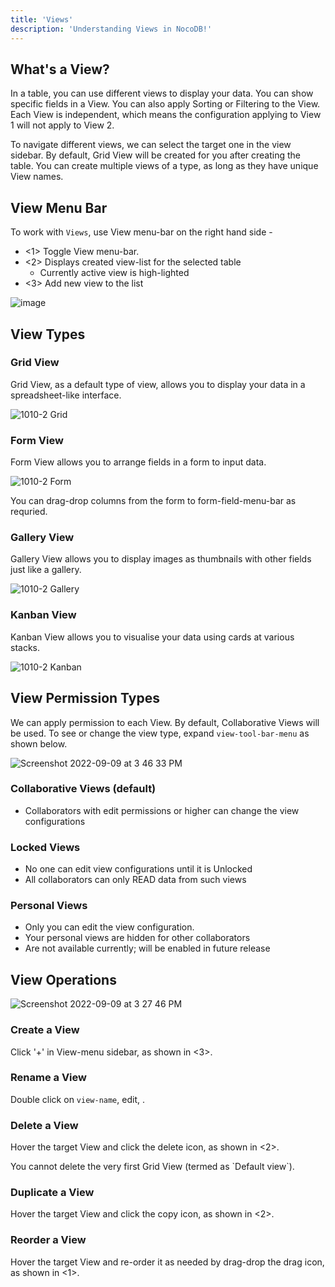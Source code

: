```yaml
---
title: 'Views'
description: 'Understanding Views in NocoDB!'
---
```


## What's a View?

In a table, you can use different views to display your data. You can show specific fields in a View. You can also apply Sorting or Filtering to the View. Each View is independent, which means the configuration applying to View 1 will not apply to View 2. 

To navigate different views, we can select the target one in the view sidebar. By default, Grid View will be created for you after creating the table. You can create multiple views of a type, as long as they have unique View names.

## View Menu Bar

To work with `Views`, use View menu-bar on the right hand side - 
- <1> Toggle View menu-bar.
- <2> Displays created view-list for the selected table
  - Currently active view is high-lighted   
- <3> Add new view to the list

![image](https://user-images.githubusercontent.com/35857179/194814369-53fa8875-7610-4849-9a91-f94096b15b3f.png)

## View Types

### Grid View

Grid View, as a default type of view, allows you to display your data in a spreadsheet-like interface.
  
![1010-2 Grid](https://user-images.githubusercontent.com/35857179/194824161-ce5c4875-4425-40b7-b932-8176271e4f1e.png)

### Form View

Form View allows you to arrange fields in a form to input data.
  
![1010-2 Form](https://user-images.githubusercontent.com/35857179/194824127-b400f9c8-18a7-4a37-b8c3-7d279e9976af.png)

You can drag-drop columns from the form to form-field-menu-bar as requried.

### Gallery View

Gallery View allows you to display images as thumbnails with other fields just like a gallery.
  
![1010-2 Gallery](https://user-images.githubusercontent.com/35857179/194824141-04c76a4e-2cae-448f-a842-c79f5bce339d.png)
  
### Kanban View

Kanban View allows you to visualise your data using cards at various stacks.

![1010-2 Kanban](https://user-images.githubusercontent.com/35857179/194824164-97ca897a-3af4-42ab-8812-534afaf23396.png)
  
## View Permission Types

We can apply permission to each View. By default, Collaborative Views will be used. To see or change the view type, expand `view-tool-bar-menu` as shown below. 

![Screenshot 2022-09-09 at 3 46 33 PM](https://user-images.githubusercontent.com/86527202/189328303-edbf35b5-f793-4e06-9dbf-89d045a38482.png)
<!-- ![Screenshot 2022-09-09 at 3 19 00 PM](https://user-images.githubusercontent.com/86527202/189323062-5be6bd3f-366a-4be2-8de0-df30fcd1808e.png) -->
<!-- ![image](https://user-images.githubusercontent.com/35857179/163343598-fd81edea-f160-41ee-8bb2-3ef1eee5348d.png) -->

### Collaborative Views (default)
- Collaborators with edit permissions or higher can change the view configurations
<!-- ![image](https://user-images.githubusercontent.com/35857179/163343959-7e2f43cb-1a1f-4f36-985c-ca91db262f98.png) -->

### Locked Views
- No one can edit view configurations until it is Unlocked
- All collaborators can only READ data from such views

### Personal Views
- Only you can edit the view configuration. 
- Your personal views are hidden for other collaborators
- Are not available currently; will be enabled in future release
<!-- ![image](https://user-images.githubusercontent.com/35857179/163343845-b07f9d3f-5a83-4dfd-8d45-9cc59b3512c3.png) -->


## View Operations
  
![Screenshot 2022-09-09 at 3 27 46 PM](https://user-images.githubusercontent.com/86527202/189325592-302054da-a755-4a92-a322-80aed184ca3b.png)


### Create a View

Click '+' in View-menu sidebar, as shown in <3>.

### Rename a View

Double click on `view-name`, edit, <enter>.

<!-- ![image](https://user-images.githubusercontent.com/35857179/163353802-1da52cec-ae17-4ced-8679-62d7180683ec.png) -->

### Delete a View

Hover the target View and click the delete icon, as shown in <2>.

<alert>
You cannot delete the very first Grid View (termed as `Default view`).
</alert>

<!-- ![image](https://user-images.githubusercontent.com/35857179/163359795-f4420402-b2a6-41d8-b48c-f0dea8b9abbe.png) -->

### Duplicate a View

Hover the target View and click the copy icon, as shown in <2>.

<!-- ![image](https://user-images.githubusercontent.com/35857179/163353865-7275499e-c685-44f4-906c-ba08f0ee419e.png) -->

### Reorder a View

Hover the target View and re-order it as needed by drag-drop the drag icon, as shown in <1>.

<!-- ![image](https://user-images.githubusercontent.com/35857179/163359674-c4aeff74-1cb4-498d-b79c-c6ddf84ad352.png) -->

